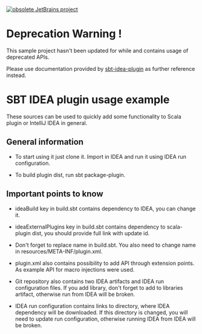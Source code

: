 [![obsolete JetBrains project](http://jb.gg/badges/obsolete-flat-square.svg)](https://confluence.jetbrains.com/display/ALL/JetBrains+on+GitHub)

# Deprecation Warning !

This sample project hasn't been updated for while and contains usage of deprecated APIs.

Please use documentation provided by [sbt-idea-plugin](https://github.com/JetBrains/sbt-idea-plugin) as further reference instead.

# SBT IDEA plugin usage example

These sources can be used to quickly add some functionality to Scala plugin or IntelliJ IDEA in general.

## General information

- To start using it just clone it. Import in IDEA and run it using IDEA run configuration.

- To build plugin dist, run sbt package-plugin.

## Important points to know

- ideaBuild key in build.sbt contains dependency to IDEA, you can change it.

- ideaExternalPlugins key in build.sbt contains dependency to scala-plugin dist, you should provide full link with update id.

- Don't forget to replace name in build.sbt. You also need to change name in resources/META-INF/plugin.xml.

- plugin.xml also contains possibility to add API through extension points. As example API for macro injections were used.

- Git repository also contains two IDEA artifacts and IDEA run configuration files.
If you add library, don't forget to add to libraries artifact, otherwise run from IDEA will be broken.

- IDEA run configuration contains links to directory, where IDEA dependency will be downloaded. If this directory is changed, you will need to update run configuration,
otherwise running IDEA from IDEA will be broken.
